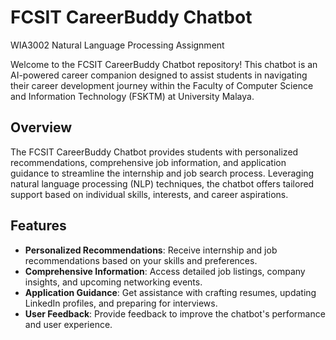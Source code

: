 # FCSIT CareerBuddy Chatbot
WIA3002 Natural Language Processing Assignment

Welcome to the FCSIT CareerBuddy Chatbot repository! This chatbot is an AI-powered career companion designed to assist students in navigating their career development journey within the Faculty of Computer Science and Information Technology (FSKTM) at University Malaya.

## Overview

The FCSIT CareerBuddy Chatbot provides students with personalized recommendations, comprehensive job information, and application guidance to streamline the internship and job search process. Leveraging natural language processing (NLP) techniques, the chatbot offers tailored support based on individual skills, interests, and career aspirations.

## Features

- **Personalized Recommendations**: Receive internship and job recommendations based on your skills and preferences.
- **Comprehensive Information**: Access detailed job listings, company insights, and upcoming networking events.
- **Application Guidance**: Get assistance with crafting resumes, updating LinkedIn profiles, and preparing for interviews.
- **User Feedback**: Provide feedback to improve the chatbot's performance and user experience.
